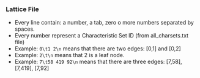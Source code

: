 ### Lattice File
*   Every line contain: a number, a tab, zero o more numbers separated by spaces.
*   Every number represent a Characteristic Set ID (from all_charsets.txt file)
*   Example: `0\t1 2\n` means that there are two edges: [0,1] and [0,2]
*   Example: `2\t\n` means that 2 is a leaf node.
*   Example: `7\t58 419 92\n` means that there are three edges: [7,58], [7,419], [7,92]

